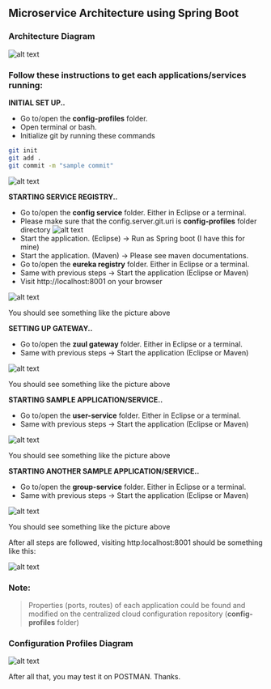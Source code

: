 ## Microservice Architecture using Spring Boot

### Architecture Diagram

 ![alt text](https://github.com/danielfesalbon/microservice-architecture/blob/main/img/architecture.jpeg?raw=true)

### Follow these instructions to get each applications/services running:
   **INITIAL SET UP..**
 - Go to/open the **config-profiles** folder. 
 - Open terminal or bash.
 - Initialize git by running these commands 
```sh
git init
git add .
git commit -m "sample commit"
```

  ![alt text](https://github.com/danielfesalbon/microservice-architecture/blob/main/img/profilesgit.PNG?raw=true)

   **STARTING SERVICE REGISTRY..**
 - Go to/open the **config service** folder. Either in Eclipse or a terminal.
 - Please make sure that the config.server.git.uri is **config-profiles** folder directory
  ![alt text](https://github.com/danielfesalbon/microservice-architecture/blob/main/img/profilesdir.PNG?raw=true)
 - Start the application. (Eclipse) -> Run as Spring boot (I have this for mine)
 - Start the application. (Maven) -> Please see maven documentations.
 - Go to/open the **eureka registry** folder. Either in Eclipse or a terminal.
 - Same with previous steps -> Start the application (Eclipse or Maven)
 - Visit http://localhost:8001 on your browser

 ![alt text](https://github.com/danielfesalbon/microservice-architecture/blob/main/img/eureka.PNG?raw=true)
 
 You should see something like the picture above

   **SETTING UP GATEWAY..**
 - Go to/open the **zuul gateway** folder. Either in Eclipse or a terminal.
 - Same with previous steps -> Start the application (Eclipse or Maven)

 ![alt text](https://github.com/danielfesalbon/microservice-architecture/blob/main/img/gateway.PNG?raw=true)
 
 You should see something like the picture above

   **STARTING SAMPLE APPLICATION/SERVICE..**
 - Go to/open the **user-service** folder. Either in Eclipse or a terminal.
 - Same with previous steps -> Start the application (Eclipse or Maven)

 ![alt text](https://github.com/danielfesalbon/microservice-architecture/blob/main/img/user-service.PNG?raw=true)
 
 You should see something like the picture above

   **STARTING ANOTHER SAMPLE APPLICATION/SERVICE..**
 - Go to/open the **group-service** folder. Either in Eclipse or a terminal.
 - Same with previous steps -> Start the application (Eclipse or Maven)

![alt text](https://github.com/danielfesalbon/microservice-architecture/blob/main/img/group-service.PNG?raw=true)

You should see something like the picture above

 After all steps are followed, visiting http:localhost:8001 should be something like this:
 
 ![alt text](https://github.com/danielfesalbon/microservice-architecture/blob/main/img/up-all.PNG?raw=true)

### Note:
> Properties (ports, routes) of each application could be found and modified on the centralized cloud configuration repository (**config-profiles** folder)

### Configuration Profiles Diagram

![alt text](https://github.com/danielfesalbon/microservice-architecture/blob/main/img/cloud-config.jpeg?raw=true)

After all that, you may test it on POSTMAN. Thanks.

